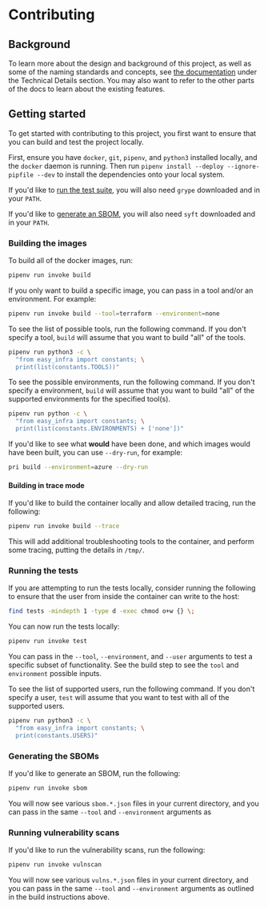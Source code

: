 # Contributing

## Background

To learn more about the design and background of this project, as well as some of the naming standards and concepts, see [the
documentation](https://easy-infra.readthedocs.io/) under the Technical Details section. You may also want to refer to the other parts of the docs to
learn about the existing features.

## Getting started

To get started with contributing to this project, you first want to ensure that you can build and test the project locally.

First, ensure you have `docker`, `git`, `pipenv`, and `python3` installed locally, and the `docker` daemon is running. Then run `pipenv install
--deploy --ignore-pipfile --dev` to install the dependencies onto your local system.

If you'd like to [run the test suite](#running-the-tests), you will also need `grype` downloaded and in your `PATH`.

If you'd like to [generate an SBOM](#generating-the-sboms), you will also need `syft` downloaded and in your `PATH`.

### Building the images

To build all of the docker images, run:

```bash
pipenv run invoke build
```

If you only want to build a specific image, you can pass in a tool and/or an environment. For example:

```bash
pipenv run invoke build --tool=terraform --environment=none
```

To see the list of possible tools, run the following command. If you don't specify a tool, `build` will assume that you want to build "all" of the
tools.

```bash
pipenv run python3 -c \
  "from easy_infra import constants; \
  print(list(constants.TOOLS))"
```

To see the possible environments, run the following command. If you don't specify a environment, `build` will assume that you want to build "all" of
the supported environments for the specified tool(s).

```bash
pipenv run python -c \
  "from easy_infra import constants; \
  print(list(constants.ENVIRONMENTS) + ['none'])"
```

If you'd like to see what **would** have been done, and which images would have been built, you can use `--dry-run`, for example:

```bash
pri build --environment=azure --dry-run
```

#### Building in trace mode

If you'd like to build the container locally and allow detailed tracing, run the following:

```bash
pipenv run invoke build --trace
```

This will add additional troubleshooting tools to the container, and perform some tracing, putting the details in `/tmp/`.

### Running the tests

If you are attempting to run the tests locally, consider running the following to ensure that the user from inside the container can write to the
host:

```bash
find tests -mindepth 1 -type d -exec chmod o+w {} \;
```

You can now run the tests locally:

```bash
pipenv run invoke test
```

You can pass in the `--tool`, `--environment`, and `--user` arguments to test a specific subset of functionality. See
the build step to see the `tool` and `environment` possible inputs.

To see the list of supported users, run the following command. If you don't specify a user, `test` will assume that you
want to test with all of the supported users.

```bash
pipenv run python3 -c \
  "from easy_infra import constants; \
  print(constants.USERS)"
```

### Generating the SBOMs

If you'd like to generate an SBOM, run the following:

```bash
pipenv run invoke sbom
```

You will now see various `sbom.*.json` files in your current directory, and you can pass in the same `--tool` and `--environment` arguments as

### Running vulnerability scans

If you'd like to run the vulnerability scans, run the following:

```bash
pipenv run invoke vulnscan
```

You will now see various `vulns.*.json` files in your current directory, and you can pass in the same `--tool` and `--environment` arguments as
outlined in the build instructions above.
